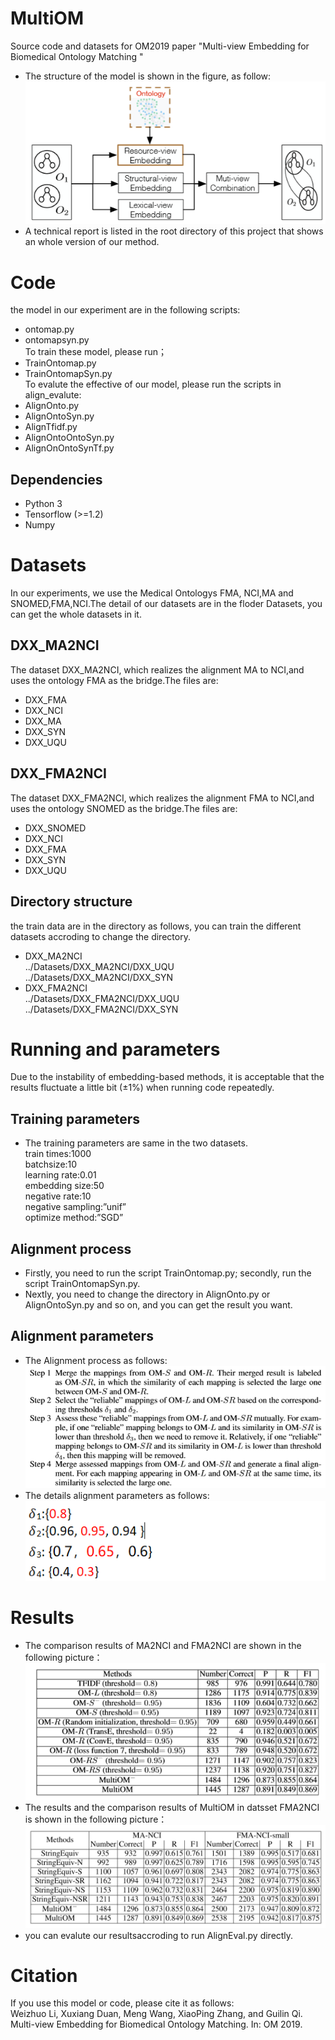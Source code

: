 # MultiOM
Source code and datasets for OM2019 paper "Multi-view Embedding for Biomedical Ontology Matching "
* The structure of the model is shown in the figure, as follow:  
![aaaa](https://github.com/chunyedxx/MultiOM/blob/master/img/model_structure.png)
* A technical report is listed in the root directory of this project that shows an whole version of our method.
# Code
the model in our experiment are in the following scripts:  
* ontomap.py  
* ontomapsyn.py  
To train these model, please run；  
* TrainOntomap.py  
* TrainOntomapSyn.py  
To evalute the effective of our model, please run the scripts in align_evalute:  
* AlignOnto.py  
* AlignOntoSyn.py  
* AlignTfidf.py  
* AlignOntoOntoSyn.py  
* AlignOnOntoSynTf.py  
## Dependencies
* Python 3  
* Tensorflow (>=1.2)  
* Numpy
# Datasets
In our experiments, we use the Medical Ontologys FMA, NCI,MA and SNOMED,FMA,NCI.The detail of our datasets are in the floder Datasets, you can get the whole datasets in it.
## DXX_MA2NCI
The dataset DXX_MA2NCI, which realizes the alignment MA to NCI,and uses the ontology FMA as the bridge.The files are: 
* DXX_FMA
* DXX_NCI
* DXX_MA
* DXX_SYN
* DXX_UQU
## DXX_FMA2NCI
The dataset DXX_FMA2NCI, which realizes the alignment FMA to NCI,and uses the ontology SNOMED as the bridge.The files are: 
* DXX_SNOMED
* DXX_NCI
* DXX_FMA
* DXX_SYN
* DXX_UQU
## Directory structure
the train data are in the directory as follows, you can train the different datasets accroding to change the directory.  
* DXX_MA2NCI  
  ../Datasets/DXX_MA2NCI/DXX_UQU  
  ../Datasets/DXX_MA2NCI/DXX_SYN  
* DXX_FMA2NCI  
  ../Datasets/DXX_FMA2NCI/DXX_UQU  
  ../Datasets/DXX_FMA2NCI/DXX_SYN  
# Running and parameters
Due to the instability of embedding-based methods, it is acceptable that the results fluctuate a little bit (±1%) when running code repeatedly.
## Training parameters
* The training parameters are same in the two datasets.  
  train times:1000  
  batchsize:10  
  learning rate:0.01  
  embedding size:50  
  negative rate:10  
  negative sampling:”unif”  
  optimize method:”SGD”
## Alignment process 
* Firstly, you need to run the script TrainOntomap.py; secondly, run the script TrainOntomapSyn.py.
* Nextly, you need to change the directory in AlignOnto.py or AlignOntoSyn.py and so on, and you can get the result you want.
## Alignment parameters
* The Alignment process as follows:  
![aaae](https://github.com/chunyedxx/MultiOM/blob/master/img/result3.png)  
* The details alignment parameters as follows:  
![aaaf](https://github.com/chunyedxx/MultiOM/blob/master/img/M%6042QD2_F_%5B5%7D%7D%5B%40%24%60IEA%7B1.png)  
# Results
* The comparison results of MA2NCI and FMA2NCI are shown in the following picture：
![aaab](https://github.com/chunyedxx/MultiOM/blob/master/img/result1.png)
* The results and the comparison results of MultiOM in datsset FMA2NCI is shown in the following picture：
![aaac](https://github.com/chunyedxx/MultiOM/blob/master/img/result2.png)
* you can evalute our resultsaccroding to run AlignEval.py directly.
# Citation
If you use this model or code, please cite it as follows:  
Weizhuo Li, Xuxiang Duan, Meng Wang, XiaoPing Zhang, and Guilin Qi. Multi-view Embedding for Biomedical Ontology Matching. In: OM 2019.
